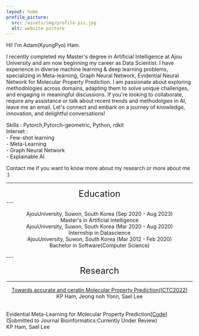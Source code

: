 ```yaml
---
layout: home
profile_picture:
  src: /assets/img/profile-pic.jpg
  alt: website picture
---
```


<p>
Hi! I'm Adam(KyungPyo) Ham.

I recently completed my Master's degree in Artificial Intelligence at Ajou University and am now beginning my career as Data Scientist. I have experience in diverse machine learning & deep learning problems, specializing in Meta-learning, Graph Neural Network, Evidential Neural Network for Molecular Property Prediction. I am passionate about exploring methodologies across domains, adapting them to solve unique challenges, and engaging in meaningful discussions. If you're looking to collaborate, require any assistance or talk about recent trends and methodolgies in AI, leave me an email. Let's connect and embark on a journey of knowledge, innovation, and delightful conversations!<br>
</p>
<p>
Skills : Pytorch,Pytorch-geometric, Python, rdkit<br>
Interset :<br>
  - Few-shot learning<br>
  - Meta-Learning<br>
  - Graph Neural Network<br>
  - Explainable AI<br>
</p>
<p>
Contact me if you want to know more about my research or more about me :)
</p>

---
<div align="center">
<span style="font-size: 24px;">Education</span>
</div>
---
<p align="center">
AjouUniversity, Suwon, South Korea (Sep 2020 - Aug 2023)<br>
Master's in Artificial Intelligence<br>
AjouUniversity, Suwon, South Korea (Mar 2020 - Aug 2020)<br>
Internship in Datascience<br>
AjouUniversity, Suwon, South Korea (Mar 2012 - Feb 2020)<br>
Bachelor in Software(Computer Science)
</p>
---

<div align="center">

<span style="font-size: 24px;">Research</span>
</div>

---
<p align="center">
<a href="https://ieeexplore.ieee.org/abstract/document/9952716">Towards accurate and ceratin Molecular Property Prediction(ICTC2022)</a><br>
KP Ham, Jeong noh Yonn, Sael Lee<br><br>

Evidential Meta-Learning for Molecular Property Prediction[<a href="https://github.com/Ajou-DILab/EM3P2">Code</a>]<br>
(Submitted to Journal Bioinformatics:Currently Under Review)<br> 
KP Ham, Sael Lee

</p>
